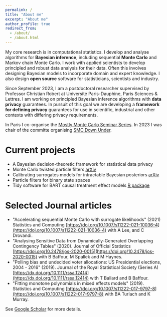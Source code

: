 ```yaml
---
permalink: /
title: "About me"
excerpt: "About me"
author_profile: true
redirect_from: 
  - /about/
  - /about.html
---
```


My core research is in computational statistics. I develop and analyse algorithms for __Bayesian inference__, including sequential __Monte Carlo__ and Markov chain Monte Carlo. I work with applied scientists to develop principled and robust data analysis for their data. Often this involves designing Bayesian models to incorporate domain and expert knowledge. I also design __open source__ software for statisticians, scientists and industry.

Since September 2023, I am a postdoctoral researcher supervised by Professor Christian Robert at Université Paris-Dauphine, Paris Sciences & Lettres. I am working on principled Bayesian inference algorithms with __data privacy__ guarantees. In pursuit of this goal we are developing a __framework for defining privacy__ guarantees for use in scientific, industrial and other contexts with differing privacy requirements.

In Paris I co-organise the [Mostly Monte Carlo Seminar Series](https://bonstats.github.io/mostlymontecarlo/). In 2023 I was chair of the committe organising [SMC Down Under](https://research.qut.edu.au/qutcds/events/smc-down-under-23/).

Current projects
=====
* A Bayesian decision-theoretic framework for statistical data privacy
* Monte Carlo twisted particle filters [arXiv](https://arxiv.org/abs/2208.04288)
* Calibrating surrogates models for intractable Bayesian posteriors [arXiv](https://arxiv.org/abs/2211.05357)
* Particle filters for binary state spaces
* Tidy software for BART causal treatment effect models [R package](https://github.com/bonStats/tidytreatment)

Selected Journal articles
=====
* "Accelerating sequential Monte Carlo with surrogate likelihoods" (2021) Statistics and Computing [https://doi.org/10.1007/s11222-021-10036-4](https://doi.org/10.1007/s11222-021-10036-4) with A Lee, and C Drovandi. 
* "Analysing Sensitive Data from Dynamically-Generated Overlapping Contingency Tables" (2020). Journal of Official Statistics [https://doi.org/10.2478/jos-2020-0015](https://doi.org/10.2478/jos-2020-0015) with B Baffour, M Spallek and M Haynes.
* "Polling bias and undecided voter allocations: US Presidential elections, 2004 - 2016" (2019). Journal of the Royal Statistical Society (Series A) [https://dx.doi.org/10.1111/rssa.12414](https://dx.doi.org/10.1111/rssa.12414) with T Ballard and B Baffour.
* "Fitting monotone polynomials in mixed effects models" (2019). Statistics and Computing [https://doi.org/10.1007/s11222-017-9797-8](https://doi.org/10.1007/s11222-017-9797-8) with BA Turlach and K Murray.

See [Google Scholar](https://scholar.google.com/citations?user=M4N18PMAAAAJ&hl=en) for more details.
